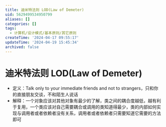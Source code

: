 ```yaml
---
title: 迪米特法则 LOD(Law of Demeter)
uid: 5629499534950799
aliases: []
categories: []
tags:
  - 计算机/设计模式/基本原则/其它原则
createTime: '2024-04-17 09:55:17'
updateTime: '2024-04-19 15:45:34'
archived: false
---
```


# 迪米特法则 LOD(Law of Demeter)

- 定义：Talk only to your immediate friends and not to strangers，只和你的直接朋友交谈，不和陌生人说话
- 解释：一个对象应该对其他对象有最少的了解，类之间的耦合度越低，越有利于复用，一个类应该对自己需要耦合或调用的类知道得最少，类的内部如何实现与调用者或者依赖者没有关系，调用者或者依赖者只需要知道它需要的方法即可
